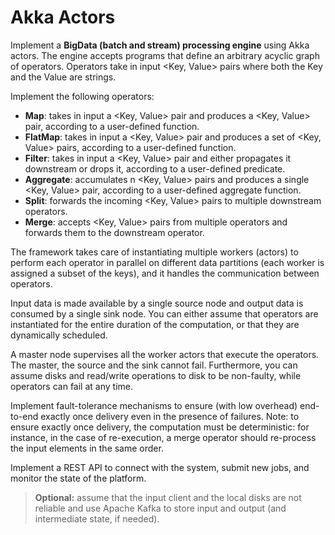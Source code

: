 # Akka Actors
Implement a **BigData (batch and stream) processing engine** using Akka actors. The engine accepts programs that define an arbitrary acyclic graph of operators. Operators take in input <Key, Value> pairs where both the Key and the Value are strings.

Implement the following operators:
- **Map**: takes in input a <Key, Value> pair and produces a <Key, Value> pair, according to a user-defined function.
- **FlatMap**: takes in input a <Key, Value> pair and produces a set of <Key, Value> pairs, according to a user-defined function.
- **Filter**: takes in input a <Key, Value> pair and either propagates it downstream or drops it, according to a user-defined predicate.
- **Aggregate**: accumulates n <Key, Value> pairs and produces a single <Key, Value> pair, according to a user-defined aggregate function.
- **Split**: forwards the incoming <Key, Value> pairs to multiple downstream operators.
- **Merge**: accepts <Key, Value> pairs from multiple operators and forwards them to the downstream operator.

The framework takes care of instantiating multiple workers (actors) to perform each operator in parallel on different data partitions (each worker is assigned a subset of the keys), and it handles the communication between operators.

Input data is made available by a single source node and output data is consumed by a single sink node. You can either assume that operators are instantiated for the entire duration of the computation, or that they are dynamically scheduled.

A master node supervises all the worker actors that execute the operators. The master, the source and the sink cannot fail. Furthermore, you can assume disks and read/write operations to disk to be non-faulty, while operators can fail at any time.

Implement fault-tolerance mechanisms to ensure (with low overhead) end-to-end exactly once delivery even in the presence of failures. Note: to ensure exactly once delivery, the computation must be deterministic: for instance, in the case of re-execution, a merge operator should re-process the input elements in the same order.

Implement a REST API to connect with the system, submit new jobs, and monitor the state of the platform.

> **Optional:** assume that the input client and the local disks are not reliable and use Apache Kafka to store input and output (and intermediate state, if needed).